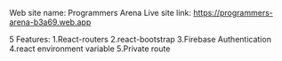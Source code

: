 Web site name: Programmers Arena
Live site link: https://programmers-arena-b3a69.web.app

5 Features:
1.React-routers
2.react-bootstrap
3.Firebase Authentication
4.react environment variable
5.Private route